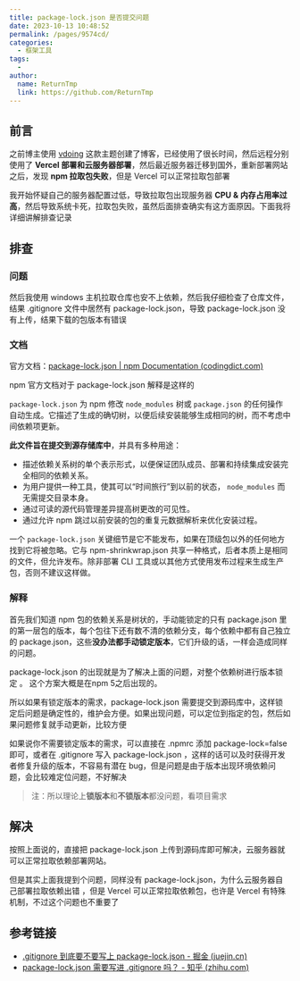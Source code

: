 ```yaml
---
title: package-lock.json 是否提交问题
date: 2023-10-13 10:48:52
permalink: /pages/9574cd/
categories:
  - 框架工具
tags:
  - 
author: 
  name: ReturnTmp
  link: https://github.com/ReturnTmp
---
```






## 前言

之前博主使用 [vdoing](https://github.com/xugaoyi/vuepress-theme-vdoing) 这款主题创建了博客，已经使用了很长时间，然后远程分别使用了 **Vercel 部署和云服务器部署**，然后最近服务器迁移到国外，重新部署网站之后，发现 **npm 拉取包失败**，但是 Vercel 可以正常拉取包部署

我开始怀疑自己的服务器配置过低，导致拉取包出现服务器 **CPU & 内存占用率过高**，然后导致系统卡死，拉取包失败，虽然后面排查确实有这方面原因。下面我将详细讲解排查记录



## 排查

### 问题

然后我使用 windows 主机拉取仓库也安不上依赖，然后我仔细检查了仓库文件，结果 .gitignore 文件中居然有 package-lock.json，导致 package-lock.json 没有上传，结果下载的包版本有错误

### 文档

官方文档：[package-lock.json | npm Documentation (codingdict.com)](https://doc.codingdict.com/npm-ref/files/package-lock.html)

npm 官方文档对于 package-lock.json 解释是这样的

`package-lock.json` 为 npm 修改 `node_modules` 树或 `package.json` 的任何操作自动生成。它描述了生成的确切树，以便后续安装能够生成相同的树，而不考虑中间依赖项更新。

**此文件旨在提交到源存储库中**，并具有多种用途：

- 描述依赖关系树的单个表示形式，以便保证团队成员、部署和持续集成安装完全相同的依赖关系。
- 为用户提供一种工具，使其可以“时间旅行”到以前的状态， `node_modules` 而无需提交目录本身。
- 通过可读的源代码管理差异提高树更改的可见性。
- 通过允许 npm 跳过以前安装的包的重复元数据解析来优化安装过程。

一个 `package-lock.json` 关键细节是它不能发布，如果在顶级包以外的任何地方找到它将被忽略。它与 npm-shrinkwrap.json 共享一种格式，后者本质上是相同的文件，但允许发布。除非部署 CLI 工具或以其他方式使用发布过程来生成生产包，否则不建议这样做。



### 解释

首先我们知道 npm 包的依赖关系是树状的，手动能锁定的只有 package.json 里的第一层包的版本，每个包往下还有数不清的依赖分支，每个依赖中都有自己独立的 package.json，这些**没办法都手动锁定版本**，它们升级的话，一样会造成同样的问题。

package-lock.json 的出现就是为了解决上面的问题，对整个依赖树进行版本锁定 。 这个方案大概是在npm 5之后出现的。

所以如果有锁定版本的需求，package-lock.json 需要提交到源码库中，这样锁定后问题是确定性的，维护会方便。如果出现问题，可以定位到指定的包，然后如果问题修复就手动更新，比较方便

如果说你不需要锁定版本的需求，可以直接在 .npmrc 添加 package-lock=false 即可，或者在 .gitignore 写入 package-lock.json ，这样的话可以及时获得开发者修复升级的版本，不容易有潜在 bug，但是问题是由于版本出现环境依赖问题，会比较难定位问题，不好解决

> 注：所以理论上**锁版本**和**不锁版本**都没问题，看项目需求

## 解决

按照上面说的，直接把 package-lock.json 上传到源码库即可解决，云服务器就可以正常拉取依赖部署网站。

但是其实上面我提到个问题，同样没有 package-lock.json，为什么云服务器自己部署拉取依赖出错 ，但是 Vercel 可以正常拉取依赖包，也许是 Vercel 有特殊机制，不过这个问题也不重要了





## 参考链接

- [.gitignore 到底要不要写上 package-lock.json - 掘金 (juejin.cn)](https://juejin.cn/post/6844904166289047565)
- [package-lock.json 需要写进 .gitignore 吗？ - 知乎 (zhihu.com)](https://www.zhihu.com/question/264560841)

